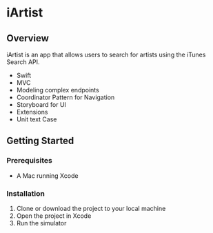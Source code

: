 # iArtist

## Overview

iArtist is an app that allows users to search for artists using the iTunes Search API.
- Swift
- MVC
- Modeling complex endpoints
- Coordinator Pattern for Navigation
- Storyboard for UI
- Extensions
- Unit text Case

## Getting Started

### Prerequisites

- A Mac running Xcode

### Installation

1. Clone or download the project to your local machine
2. Open the project in Xcode
3. Run the simulator
